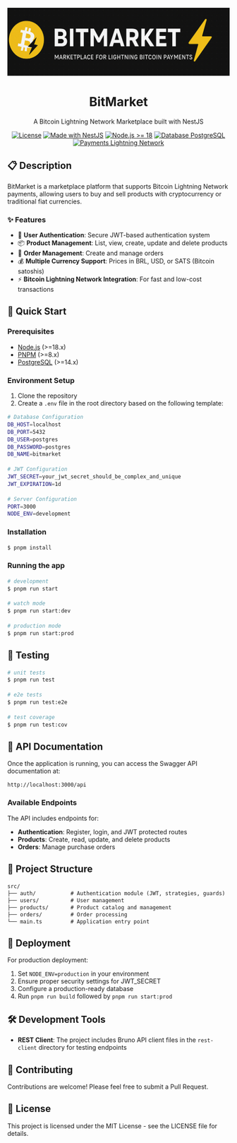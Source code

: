 <p align="center">
  <img src="./banner-github.png" alt="BitMarket Banner" />
  <h1 align="center">BitMarket</h1>
  <p align="center">A Bitcoin Lightning Network Marketplace built with NestJS</p>
</p>

<p align="center">
  <a href="LICENSE" target="_blank"><img src="https://img.shields.io/badge/License-MIT-blue.svg" alt="License" /></a>
  <a href="https://nestjs.com" target="_blank"><img src="https://img.shields.io/badge/Made%20with-NestJS-ea2845.svg" alt="Made with NestJS" /></a>
  <a href="https://nodejs.org" target="_blank"><img src="https://img.shields.io/badge/Node.js-%3E%3D18-brightgreen.svg" alt="Node.js >= 18" /></a>
  <a href="https://www.postgresql.org" target="_blank"><img src="https://img.shields.io/badge/Database-PostgreSQL-336791.svg" alt="Database PostgreSQL" /></a>
  <a href="https://lightning.network" target="_blank"><img src="https://img.shields.io/badge/Payments-Lightning%20Network-F7931A.svg" alt="Payments Lightning Network" /></a>
</p>

## 📋 Description

BitMarket is a marketplace platform that supports Bitcoin Lightning Network payments, allowing users to buy and sell products with cryptocurrency or traditional fiat currencies.

### ✨ Features

- 🔐 **User Authentication**: Secure JWT-based authentication system
- 📦 **Product Management**: List, view, create, update and delete products
- 🛒 **Order Management**: Create and manage orders
- 💰 **Multiple Currency Support**: Prices in BRL, USD, or SATS (Bitcoin satoshis)
- ⚡ **Bitcoin Lightning Network Integration**: For fast and low-cost transactions

## 🚀 Quick Start

### Prerequisites

- [Node.js](https://nodejs.org/) (>=18.x)
- [PNPM](https://pnpm.io/) (>=8.x)
- [PostgreSQL](https://www.postgresql.org/) (>=14.x)

### Environment Setup

1. Clone the repository
2. Create a `.env` file in the root directory based on the following template:

```bash
# Database Configuration
DB_HOST=localhost
DB_PORT=5432
DB_USER=postgres
DB_PASSWORD=postgres
DB_NAME=bitmarket

# JWT Configuration
JWT_SECRET=your_jwt_secret_should_be_complex_and_unique
JWT_EXPIRATION=1d

# Server Configuration
PORT=3000
NODE_ENV=development
```

### Installation

```bash
$ pnpm install
```

### Running the app

```bash
# development
$ pnpm run start

# watch mode
$ pnpm run start:dev

# production mode
$ pnpm run start:prod
```

## 🧪 Testing

```bash
# unit tests
$ pnpm run test

# e2e tests
$ pnpm run test:e2e

# test coverage
$ pnpm run test:cov
```

## 📡 API Documentation

Once the application is running, you can access the Swagger API documentation at:

```
http://localhost:3000/api
```

### Available Endpoints

The API includes endpoints for:

- **Authentication**: Register, login, and JWT protected routes
- **Products**: Create, read, update, and delete products
- **Orders**: Manage purchase orders

## 📁 Project Structure

```
src/
├── auth/           # Authentication module (JWT, strategies, guards)
├── users/          # User management
├── products/       # Product catalog and management
├── orders/         # Order processing
└── main.ts         # Application entry point
```

## 🚢 Deployment

For production deployment:

1. Set `NODE_ENV=production` in your environment
2. Ensure proper security settings for JWT_SECRET
3. Configure a production-ready database
4. Run `pnpm run build` followed by `pnpm run start:prod`

## 🛠️ Development Tools

- **REST Client**: The project includes Bruno API client files in the `rest-client` directory for testing endpoints

## 🤝 Contributing

Contributions are welcome! Please feel free to submit a Pull Request.

## 📄 License

This project is licensed under the MIT License - see the LICENSE file for details.
